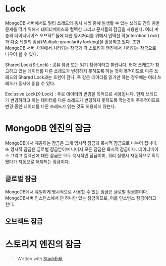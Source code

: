 # Lock

MongoDB 서버에서도 멀티 쓰레드의 동시 처리 중에 발생할 수 있는 쓰레드 간의 충돌 문제를 막기 위해서 데이터베이스와 컬렉션 그리고 문서들의 잠금을 사용한다. 여러 계층의 데이터베이스 오브젝트들에 다한 동시처리를 위해서 인텍션 락(interntion Lock)과 다중 레벨의 잠금(Multiple granularity locking)을 활용하고 있다.  또한 MongoDB 서버 차원에서 처리되는 잠금과 각 스토리지 엔진에서 처리되는 잠금으로 나우어 볼 수 있다. 

Shared Lock(S-Lock)
: 공유 잠금 또는 읽기 잠금이라고 불립니다. 현재 쓰레드가 참고하고 있는 데이터를 다른 쓰레드가 변경하지 못하도록 하는 것이 목적이므로 다른 쓰레드의 Shared Lock과는 호완이 된다. 즉 같은 데이터를 읽기만 하는 경우에는 여러 쓰레드가 동시에 읽을 수 있다. 

Exclusive Lock(X-Lock)
: 주로 데이터의 변경을 목적으로 사용됩니다. 현재 쓰레드가 변경하려고 하는 데이터를 다른 쓰레드가 변경하지 못하도록 막는것이 주목적이므로 변경 중인 데이터를 다른 쓰레드가 읽는 것도 허용하지 않는다. 

# MongoDB 엔진의 잠금

MongoDB에서 제공하는 잠금은 크게 명시적 잠금과 묵시적 잠금으로 나누어 집니다. 또 명시적 잠금은 글로벌 잠금뿐이며 나머지 모든 잠금은 묵시적 잠금이다.  데이터베이스 그리고 컬렉션에 대한 잠금은 모두 묵시적인 잠금이며, 쿼리 실행시 자동적으로 획득됐다가 자동으로 해제되는 잠금이다. 

## 글로벌 잠금

MongoDB에서 유일하게 명시적으로 사용할 수 있는 잠금은 글로벌 잠금뿐이다. MongoDB서버 인스턴스에서 단 하나만 있는 잠금이므로, 이를 인스턴스 잠금이라고 한다. 

## 오브젝트 잠금

# 스토리지 엔진의 잠금


> Written with [StackEdit](https://stackedit.io/).
<!--stackedit_data:
eyJoaXN0b3J5IjpbLTY5NDUzOTMxOSwxNTIyOTYxMTE2XX0=
-->